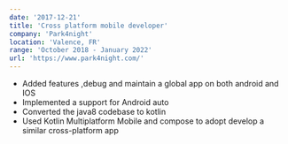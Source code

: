 ```yaml
---
date: '2017-12-21'
title: 'Cross platform mobile developer'
company: 'Park4night'
location: 'Valence, FR'
range: 'October 2018 - January 2022'
url: 'https://www.park4night.com/'
---
```


- Added features ,debug and maintain a global app on both android and IOS
- Implemented a support for Android auto
- Converted the java8 codebase to kotlin 
- Used Kotlin Multiplatform Mobile and compose to adopt develop a similar cross-platform app
